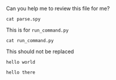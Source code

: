 Can you help me to review this file for me?

```!shell --output-error  
cat parse.spy
```

This is for `run_command.py`

```!shell
cat run_command.py
```

This should not be replaced

```
hello world
```

```!shell -e
hello there
```

```!shell -e
```
